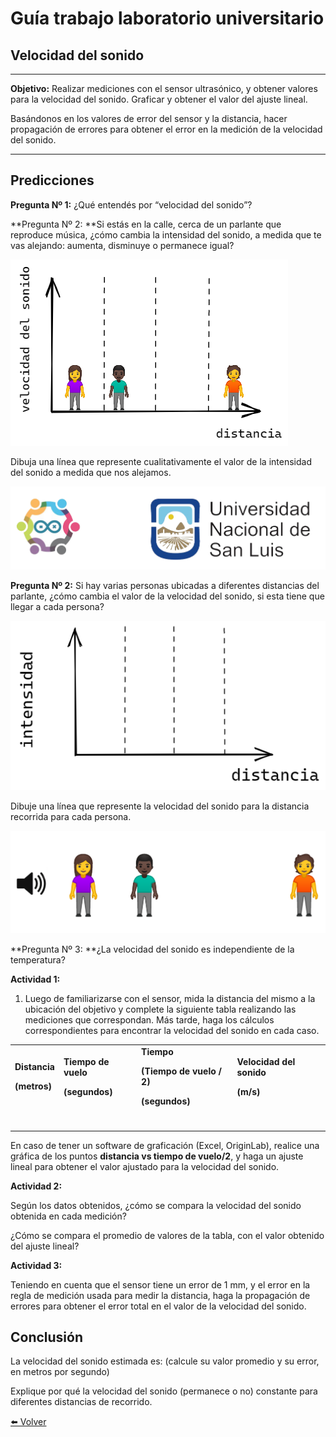 # Guía trabajo laboratorio universitario


## Velocidad del sonido


---

**Objetivo:** Realizar mediciones con el sensor ultrasónico, y obtener valores para la velocidad del sonido. Graficar y obtener el valor del ajuste lineal.

Basándonos en los valores de error del sensor y la distancia, hacer propagación de errores para obtener el error en la medición de la velocidad del sonido.


---


## Predicciones

**Pregunta Nº 1:** ¿Qué entendés por “velocidad del sonido”?

**Pregunta Nº 2: **Si estás en la calle, cerca de un parlante que reproduce música, ¿cómo cambia la intensidad del sonido, a medida que te vas alejando: aumenta, disminuye o permanece igual?


![alt_text](VelSon-GuiaUniversitaria/image2.png "image_tooltip")


Dibuja una línea que represente cualitativamente el valor de la intensidad del sonido a medida que nos alejamos.


![alt_text](VelSon-GuiaUniversitaria/image3.png "image_tooltip")


**Pregunta Nº 2:**  Si hay varias personas ubicadas a diferentes distancias del parlante, ¿cómo cambia el valor de la velocidad del sonido, si esta tiene que llegar a cada persona?


![alt_text](VelSon-GuiaUniversitaria/image4.png "image_tooltip")


Dibuje una línea que represente la velocidad del sonido para la distancia recorrida para cada persona.


![alt_text](VelSon-GuiaUniversitaria/image5.png "image_tooltip")


**Pregunta Nº 3: **¿La velocidad del sonido es independiente de la temperatura?

**Actividad 1:** 



1. Luego de familiarizarse con el sensor, mida la distancia del mismo a la ubicación del objetivo y complete la siguiente tabla realizando las mediciones que correspondan. Más tarde, haga los cálculos correspondientes para encontrar la velocidad del sonido en cada caso.

<table>
  <tr>
   <td>
<strong>Distancia</strong>
<p>
<strong>(metros)</strong>
   </td>
   <td><strong>Tiempo de vuelo</strong>
<p>
<strong>(segundos)</strong>
   </td>
   <td><strong>Tiempo</strong>
<p>
<strong>(Tiempo de vuelo / 2)</strong>
<p>
<strong>(segundos)</strong>
   </td>
   <td><strong>Velocidad del sonido</strong>
<p>
<strong>(m/s)</strong>
   </td>
  </tr>
  <tr>
   <td>
   </td>
   <td>
   </td>
   <td>
   </td>
   <td>
   </td>
  </tr>
  <tr>
   <td>
   </td>
   <td>
   </td>
   <td>
   </td>
   <td>
   </td>
  </tr>
  <tr>
   <td>
   </td>
   <td>
   </td>
   <td>
   </td>
   <td>
   </td>
  </tr>
  <tr>
   <td>
   </td>
   <td>
   </td>
   <td>
   </td>
   <td>
   </td>
  </tr>
</table>


En caso de tener un software de graficación (Excel, OriginLab), realice una gráfica de los puntos **distancia vs tiempo de vuelo/2**, y haga un ajuste lineal para obtener el valor ajustado para la velocidad del sonido.

**Actividad 2:**

 Según los datos obtenidos, ¿cómo se compara la velocidad del sonido obtenida en cada medición?

¿Cómo se compara el promedio de valores de la tabla, con el valor obtenido del ajuste lineal?

**Actividad 3:**

Teniendo en cuenta que el sensor tiene un error de 1 mm, y el error en la regla de medición usada para medir la distancia, haga la propagación de errores para obtener el error total en el valor de la velocidad del sonido.


## Conclusión

La velocidad del sonido estimada es: (calcule su valor promedio y su error, en metros por segundo)

Explique por qué la velocidad del sonido (permanece o no) constante para diferentes distancias de recorrido.

[⬅️ Volver](../VelSonido)
